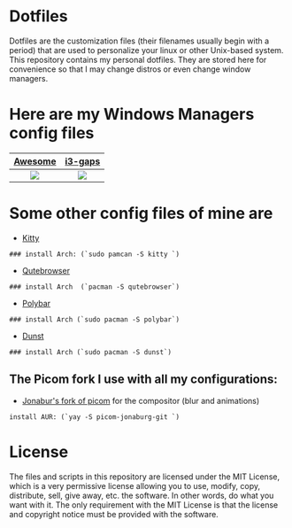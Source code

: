# Dotfiles

Dotfiles are the customization files (their filenames usually begin with a period) that are used to personalize your linux or other Unix-based system. This repository contains my personal dotfiles. They are stored here for convenience so that I may change distros or even change window managers.


# Here are my Windows Managers config files

| [Awesome](https://github.com/Shoto31/Dotfiles/tree/main/.config/awesome)| [i3-gaps](https://github.com/Shoto31/Dotfiles/tree/main/.config/awesome)|
|:-------------:|:-------------:|
|![](https://i.imgur.com/mW4ApHZ.png)|![](https://i.imgur.com/OkW98Dp.pngg)|


# Some other config files of mine are 


- [Kitty](https://github.com/Shoto31/Dotfiles/tree/main/.config/kitty)  
```
### install Arch: (`sudo pamcan -S kitty `)
```   
          
- [Qutebrowser](https://github.com/Shoto31/Dotfiles/tree/main/.config/qutebrowser)

```
### install Arch  (`pacman -S qutebrowser`)
```

- [Polybar](https://github.com/Shoto31/Dotfiles/tree/main/.config/polybar)
```
### install Arch (`sudo pacman -S polybar`)
```

- [Dunst](https://github.com/Shoto31/Dotfiles/tree/main/.config/dunst)
```
### install Arch (`sudo pacman -S dunst`)
```

## The Picom fork I use with all my configurations:
- [Jonabur's fork of picom](https://github.com/jonaburg/picom) for the compositor (blur and animations)  
```
install AUR: (`yay -S picom-jonaburg-git `)
```


# License
The files and scripts in this repository are licensed under the MIT License, which is a very permissive license allowing you to use, modify, copy, distribute, sell, give away, etc. the software. In other words, do what you want with it. The only requirement with the MIT License is that the license and copyright notice must be provided with the software.
